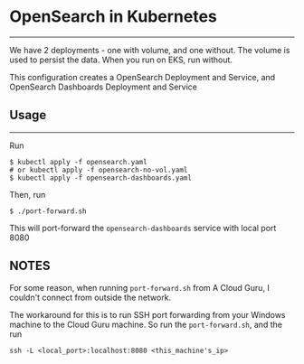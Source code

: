 
# OpenSearch in Kubernetes
---

We have 2 deployments - one with volume, and one without. The volume is used to persist
the data. When you run on EKS, run without.

This configuration creates a OpenSearch Deployment and Service, and
OpenSearch Dashboards Deployment and Service


## Usage
---

Run
```
$ kubectl apply -f opensearch.yaml
# or kubectl apply -f opensearch-no-vol.yaml
$ kubectl apply -f opensearch-dashboards.yaml
```

Then, run 
```
$ ./port-forward.sh
```

This will port-forward the `opensearch-dashboards` service with local port 8080 

## NOTES

For some reason, when running `port-forward.sh` from A Cloud Guru, I couldn't
connect from outside the network.

The workaround for this is to run SSH port forwarding from your Windows machine to 
the Cloud Guru machine.
So run the `port-forward.sh`, and the run 
```
ssh -L <local_port>:localhost:8080 <this_machine's_ip>
```
